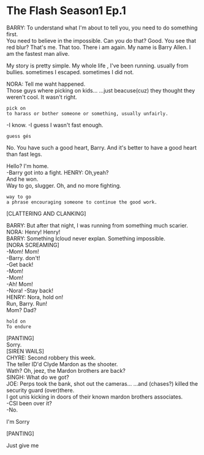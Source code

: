 The Flash Season1 Ep.1
=====================

BARRY: To understand what I'm about to tell you, you need to do something first.  
You need to believe in the impossible. Can you do that? Good. You see that red blur? That's me. That too. There i am again.
My name is Barry Allen.
I am the fastest man alive.

My story is pretty simple. My whole life , I've been running. usually from bullies. sometimes I escaped. sometimes I did not.

NORA: Tell me waht happened.  
Those guys where picking on kids... ...just beacuse(cuz) they thought they weren't cool. It wasn't right.

```
pick on
to harass or bother someone or something, usually unfairly.
```
-I know.
-I guess I wasn't fast enough.

```
guess gés
```
No. You have such a good heart, Barry. And it's better to have a good heart than fast legs.

Hello? I'm home.  
-Barry got into a fight.
HENRY: Oh,yeah?  
And he won.  
Way to go, slugger. Oh, and no more fighting.
```
way to go
a phrase encouraging someone to continue the good work.
```

[CLATTERING AND CLANKING]

BARRY: But after that night, I was running from something much scarier.  
NORA: Henry! Henry!  
BARRY: Something Icloud never explan. Something impossible.  
[NORA SCREAMING]  
-Mom! Mom!  
-Barry. don't!  
-Get back!  
-Mom!  
-Mom!  
-Ah!
Mom!  
-Nora!
-Stay back!  
HENRY: Nora, hold on!  
Run, Barry. Run!  
Mom? Dad?  
```
hold on
To endure
```
[PANTING]  
Sorry.  
[SIREN WAILS]  
CHYRE: Second robbery this week.  
The teller ID'd Clyde Mardon as the shooter.  
Wath? Oh, jeez, the Mardon brothers are back?  
SINGH: What do we got?  
JOE: Perps took the bank, shot out the cameras... ...and (chases?) killed the security guard (over)there.  
I got unis kicking in doors of their known mardon brothers associates.  
-CSI been over it?  
-No.

I'm Sorry

[PANTING]

Just give me 
